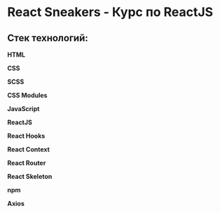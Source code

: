 # React Sneakers - Курс по ReactJS

## Стек технологий:
**HTML**

**CSS**

**SCSS**

**CSS Modules**

**JavaScript**

**ReactJS**

**React Hooks**

**React Context**

**React Router**

**React Skeleton**

**npm** 

**Axios**
